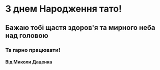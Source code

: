 <!DOCTYPE html>
<html>

<head>
    <title>Happy birthday dad!</title>
</head>

<body>
    <h1>З днем Народження тато!</h1>
    <h2>Бажаю тобі щастя здоров'я та мирного неба над головою</h2>
    <h3>Та гарно працювати!</h3>
    <h4>Від Миколи Даценка</h4>
</body>

</html>
